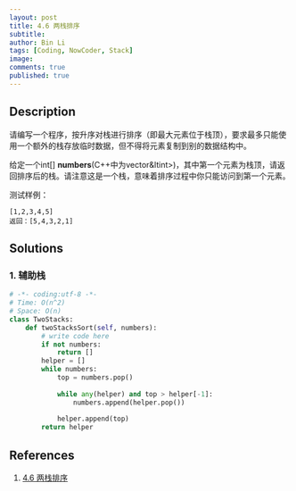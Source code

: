```yaml
---
layout: post
title: 4.6 两栈排序
subtitle: 
author: Bin Li
tags: [Coding, NowCoder, Stack]
image: 
comments: true
published: true
---
```


## Description

请编写一个程序，按升序对栈进行排序（即最大元素位于栈顶），要求最多只能使用一个额外的栈存放临时数据，但不得将元素复制到别的数据结构中。

给定一个int[] **numbers**(C++中为vector&ltint>)，其中第一个元素为栈顶，请返回排序后的栈。请注意这是一个栈，意味着排序过程中你只能访问到第一个元素。

测试样例：

```
[1,2,3,4,5]
返回：[5,4,3,2,1]
```


## Solutions
### 1. 辅助栈

```python
# -*- coding:utf-8 -*-
# Time: O(n^2)
# Space: O(n)
class TwoStacks:
    def twoStacksSort(self, numbers):
        # write code here
        if not numbers:
            return []
        helper = []
        while numbers:
            top = numbers.pop()
            
            while any(helper) and top > helper[-1]:
                numbers.append(helper.pop())
            
            helper.append(top)
        return helper
```

## References
1. [4.6 两栈排序](https://www.nowcoder.com/study/vod/1/4/6)